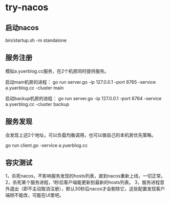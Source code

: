 # try-nacos

## 启动nacos

bin/startup.sh -m standalone

## 服务注册

模拟a.yuerblog.cc服务，在2个机房同时提供服务。

启动main机房的进程：
go run server.go -ip 127.0.0.1 -port 8765 -service a.yuerblog.cc -cluster main

启动backup机房的进程：
go run server.go -ip 127.0.0.1 -port 8764 -service a.yuerblog.cc -cluster backup

## 服务发现

会发现上述2个地址，可以负载均衡调用，也可以做自己的本机房优先策略。

go run client.go  -service a.yuerblog.cc

## 容灾测试

1，杀死nacos，不影响服务发现的hosts列表，直到nacos重新上线，一切正常。
2，杀死某个服务进程，1秒后客户端能更新到最新的hosts列表。
3，服务进程意外退出（即不主动取消注册），默认30秒后nacos才会剔除它，这些配置发现客户端侧不能改，可能在UI里吧。